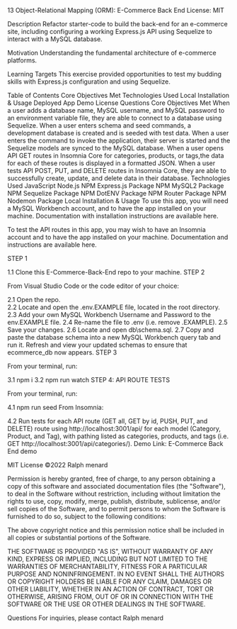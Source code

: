 13 Object-Relational Mapping (ORM): E-Commerce Back End
License: MIT

Description
Refactor starter-code to build the back-end for an e-commerce site, including configuring a working Express.js API using Sequelize to interact with a MySQL database.

Motivation
Understanding the fundamental architecture of e-commerce platforms.

Learning Targets
This exercise provided opportunities to test my budding skills with Express.js configuration and using Sequelize.

Table of Contents
Core Objectives Met
Technologies Used
Local Installation & Usage
Deployed App
Demo
License
Questions
Core Objectives Met
When a user adds a database name, MySQL username, and MySQL password to an environment variable file, they are able to connect to a database using Sequelize.
When a user enters schema and seed commands, a development database is created and is seeded with test data.
When a user enters the command to invoke the application, their server is started and the Sequelize models are synced to the MySQL database.
When a user opens API GET routes in Insomnia Core for categories, products, or tags,the data for each of these routes is displayed in a formatted JSON.
When a user tests API POST, PUT, and DELETE routes in Insomnia Core, they are able to successfully create, update, and delete data in their database.
Technologies Used
JavaScript
Node.js
NPM Express.js Package
NPM MySQL2 Package
NPM Sequelize Package
NPM DotENV Package
NPM Router Package
NPM Nodemon Package
Local Installation & Usage
To use this app, you will need a MySQL Workbench account, and to have the app installed on your machine. Documentation with installation instructions are available here.

To test the API routes in this app, you may wish to have an Insomnia account and to have the app installed on your machine. Documentation and instructions are available here.

STEP 1

1.1 Clone this E-Commerce-Back-End repo to your machine.
STEP 2

From Visual Studio Code or the code editor of your choice:

2.1 Open the repo.  
2.2 Locate and open the .env.EXAMPLE file, located in the root directory.
2.3 Add your own MySQL Workbench Username and Password to the env.EXAMPLE file.
2.4 Re-name the file to .env (i.e. remove .EXAMPLE).
2.5 Save your changes.
2.6 Locate and open db\schema.sql.
2.7 Copy and paste the database schema into a new MySQL Workbench query tab and run it. Refresh and view your updated schemas to ensure that ecommerce_db now appears.
STEP 3

From your terminal, run:

3.1 npm i
3.2 npm run watch
STEP 4: API ROUTE TESTS

From your terminal, run:

4.1 npm run seed
From Insomnia:

4.2 Run tests for each API route (GET all, GET by id, PUSH, PUT, and DELETE) route using http://localhost:3001/api/ for each model (Category, Product, and Tag), with pathing listed as categories, products, and tags (i.e. GET http://localhost:3001/api/categories/).
Demo
Link: E-Commerce Back End demo

MIT License
©2022 Ralph menard

Permission is hereby granted, free of charge, to any person obtaining a copy of this software and associated documentation files (the "Software"), to deal in the Software without restriction, including without limitation the rights to use, copy, modify, merge, publish, distribute, sublicense, and/or sell copies of the Software, and to permit persons to whom the Software is furnished to do so, subject to the following conditions:

The above copyright notice and this permission notice shall be included in all copies or substantial portions of the Software.

THE SOFTWARE IS PROVIDED "AS IS", WITHOUT WARRANTY OF ANY KIND, EXPRESS OR IMPLIED, INCLUDING BUT NOT LIMITED TO THE WARRANTIES OF MERCHANTABILITY, FITNESS FOR A PARTICULAR PURPOSE AND NONINFRINGEMENT. IN NO EVENT SHALL THE AUTHORS OR COPYRIGHT HOLDERS BE LIABLE FOR ANY CLAIM, DAMAGES OR OTHER LIABILITY, WHETHER IN AN ACTION OF CONTRACT, TORT OR OTHERWISE, ARISING FROM, OUT OF OR IN CONNECTION WITH THE SOFTWARE OR THE USE OR OTHER DEALINGS IN THE SOFTWARE.

Questions
For inquiries, please contact Ralph menard
